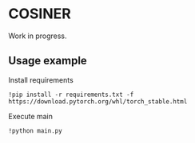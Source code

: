 # COSINER

Work in progress.

## Usage example

Install requirements

    !pip install -r requirements.txt -f https://download.pytorch.org/whl/torch_stable.html

Execute main

    !python main.py
